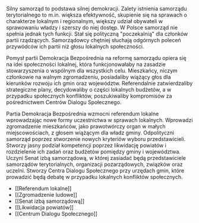 Silny samorząd to podstawa silnej demokracji. Zalety istnienia samorządu terytorialnego to m.in. większa efektywność, skupienie się na sprawach o charakterze lokalnym i regionalnym, większy udział obywateli w sprawowaniu władzy i szerszy do niej dostęp. W Polsce samorząd nie spełnia jednak tych funkcji. Stał się polityczną "poczekalnią" dla członków partii rządzących. Samorządowcy chętniej słuchają odgórnych poleceń przywódców ich partii niż głosu lokalnych społeczności.

Pomysł partii Demokracja Bezpośrednia na reformę samorządu opiera się na idei społeczności lokalnej, która funkcjonowałaby na zasadzie stowarzyszenia o wspólnym dla wszystkich celu. Mieszkańcy, niczym członkowie na walnym zgromadzeniu, posiadaliby wiążący głos dla kierunków rozwoju ich gmin oraz województw. Referendalnie zatwierdzaliby strategiczne plany, decydowaliby o części lokalnych budżetów, a w przypadku społecznych konfliktów, poszukiwaliby kompromisów za pośrednictwem Centrów Dialogu Społecznego.

Partia Demokracja Bezpośrednia wzmocni referendum lokalne wprowadzając nowe formy uczestnictwa w sprawach lokalnych. Wprowadzi zgromadzenie mieszkańców, jako prawotwórczy organ w małych miejscowościach, z głosem wiążącym dla władz gminy. Odpolityczni samorząd poprzez stworzenie nowych kryteriów wyboru przedstawicieli. Stworzy jasny podział kompetencji poprzez likwidację powiatów i rozdzielenie ich zadań oraz budżetów pomiędzy gminy i województwa. Uczyni Senat izbą samorządową, w której zasiadać będą przedstawiciele samorządów terytorialnych, organizacji pozarządowych, związków oraz uczelni. Stworzy Centra Dialogu Społecznego przy urzędach gmin, które prowadzić będą debatę w przypadku lokalnych konfliktów społecznych.

* [[Referendum lokalne]]
* [[Zgromadzenie ludowe]]
* [[Senat izbą samorządową]]
* [[Likwidacja powiatów]]
* [[Centrum Dialogu Społecznego]]
